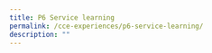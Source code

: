 ```yaml
---
title: P6 Service learning
permalink: /cce-experiences/p6-service-learning/
description: ""
---
```

